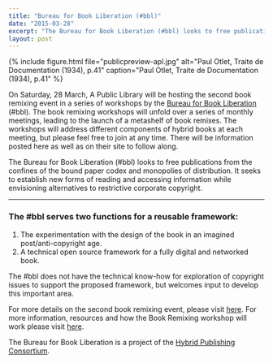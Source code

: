 ```yaml
---
title: "Bureau for Book Liberation (#bbl)"
date: "2015-03-28"
excerpt: "The Bureau for Book Liberation (#bbl) looks to free publications from the confines of the bound paper codex and monopolies of distribution."
layout: post
---
```


{% include figure.html file="publicpreview-apl.jpg" alt="Paul Otlet, Traite de Documentation (1934), p.41" caption="Paul Otlet, Traite de Documentation (1934), p.41" %}

On Saturday, 28 March, A Public Library will be hosting the second book remixing event in a series of workshops by the [Bureau for Book Liberation](https://github.com/consortium/Bureau-for-Book-Liberation/wiki) (#bbl). The book remixing workshops will unfold over a series of monthly meetings, leading to the launch of a metashelf of book remixes. The workshops will address different components of hybrid books at each meeting, but please feel free to join at any time. There will be information posted here as well as on their site to follow along.

The Bureau for Book Liberation (#bbl) looks to free publications from the confines of the bound paper codex and monopolies of distribution. It seeks to establish new forms of reading and accessing information while envisioning alternatives to restrictive corporate copyright.

***

### The #bbl serves two functions for a reusable framework:

1. The experimentation with the design of the book in an imagined post/anti-copyright age.
2. A technical open source framework for a fully digital and networked book.

The #bbl does not have the technical know-how for exploration of copyright issues to support the proposed framework, but welcomes input to develop this important area.

For more details on the second book remixing event, please visit [here](http://www.apubliclibrary.org/event/bureau-for-book-liberation-book-remixing-02/). For more information, resources and how the Book Remixing workshop will work please visit [here](https://github.com/consortium/Bureau-for-Book-Liberation/wiki).

The Bureau for Book Liberation is a project of the [Hybrid Publishing Consortium](http://consortium.io).
